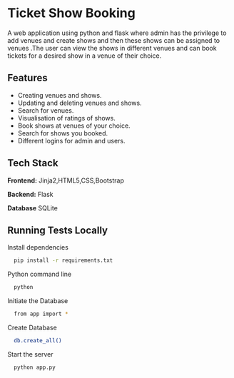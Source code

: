 
# Ticket Show Booking

A web application using python and flask where admin has the privilege to add venues and create shows and then these shows can be assigned to venues .The user can view the shows in different venues and can book tickets for a desired show in a venue of their choice.


## Features

- Creating venues and shows.
- Updating and deleting venues and shows.
- Search for venues.
- Visualisation of ratings of shows.
- Book shows at venues of your choice.
- Search for shows you booked.
- Different logins for admin and users.


## Tech Stack

**Frontend:** Jinja2,HTML5,CSS,Bootstrap

**Backend:** Flask

**Database** SQLite



## Running Tests Locally

Install dependencies

```bash
  pip install -r requirements.txt
```

Python command line

```bash
  python
```
Initiate the Database

```bash
  from app import *
```
Create Database 

```bash
  db.create_all()
```
Start the server

```bash
  python app.py 
```
